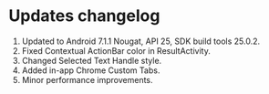 # Updates changelog

1. Updated to Android 7.1.1 Nougat, API 25, SDK build tools 25.0.2.
2. Fixed Contextual ActionBar color in ResultActivity.
3. Changed Selected Text Handle style.
4. Added in-app Chrome Custom Tabs.
5. Minor performance improvements.